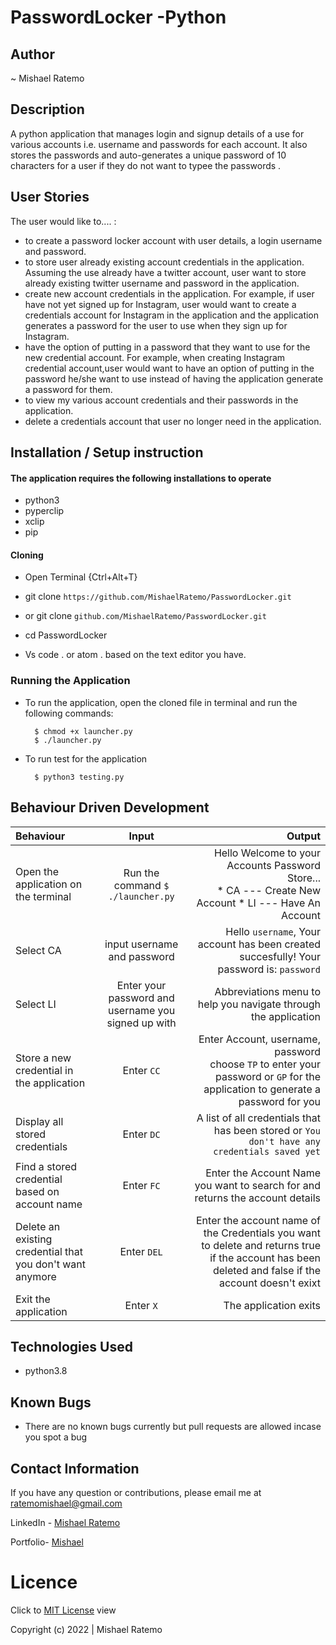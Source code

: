 # PasswordLocker -Python
## Author

~ Mishael Ratemo
## Description

A python application that manages login and signup details of a use for various accounts i.e. username and passwords for each account. It also stores the passwords and auto-generates a unique password of 10 characters for a user if they do not want to typee the passwords .


## User Stories
The user would like to.... :
+ to create a password locker account with user details, a login username and password.
+ to store user already existing account credentials in the application. Assuming the use already have a twitter account, user want to store  already existing twitter username and password in the application.
+ create new account credentials in the application. For example, if user have not yet signed up for Instagram, user would want to create a credentials account for Instagram in the application and the application generates a password for the user to use when they sign up for Instagram.
+ have the option of putting in a password that they want to use for the new credential account. For example, when creating  Instagram credential account,user would want to have an option of putting in the password he/she want to use instead of having the application generate a password for them.
+ to view my various account credentials and their passwords in the application.
+ delete a credentials account that user no longer need in the application.


## Installation / Setup instruction

#### The application requires the following installations to operate 
* python3
* pyperclip
* xclip
* pip

#### Cloning

* Open Terminal {Ctrl+Alt+T}

* git clone ``https://github.com/MishaelRatemo/PasswordLocker.git``

 + or
 git clone ``github.com/MishaelRatemo/PasswordLocker.git``

* cd PasswordLocker

* Vs code . or atom . based on the text editor you have.

### Running the Application
* To run the application, open the cloned file in terminal and run the following commands:

        $ chmod +x launcher.py
        $ ./launcher.py
* To run test for the application

        $ python3 testing.py

## Behaviour Driven Development
| Behaviour | Input | Output |
| :---------------- | :---------------: | ------------------: |
|Open the application on the terminal | Run the command ```$ ./launcher.py```|Hello Welcome to your Accounts Password Store... <br>* CA ---  Create New Account * LI ---  Have An Account |
|Select  CA| input username and password| Hello ```username```, Your account has been created succesfully! Your password is: ```password```|
|Select LI  | Enter your password and username you signed up with| Abbreviations menu to help you navigate through the application|
|Store a new credential in the application| Enter ```CC```|Enter Account, username, password<br>choose ```TP``` to enter your password or ```GP``` for the application to generate a password for you |
|Display all stored credentials | Enter ```DC```|A list of all credentials that has been stored or ```You don't have any credentials saved yet``` |
|Find a stored credential based on account name|Enter ```FC```| Enter the Account Name you want to search for and returns the account details|
|Delete an existing credential that you don't want anymore|Enter ```DEL```|Enter the account name of the Credentials you want to delete and returns true if the account has been deleted and false if the account doesn't exixt|
|Exit the application| Enter ```X```| The application exits|

## Technologies Used

* python3.8

## Known Bugs
* There are no known bugs currently but pull requests are allowed incase you spot a bug

## Contact Information 

If you have any question or contributions, please email me at [ratemomishael@gmail.com](ratemomishael@gmail.com)

LinkedIn - [Mishael Ratemo](www.linkedin.com/in/mishael-mosoti-37b786161/)


Portfolio- [Mishael](https://mishaelratemo.github.io/my_portfolio/)
# Licence

Click to  [MIT License](Licence) view

 Copyright (c) 2022 | Mishael Ratemo
